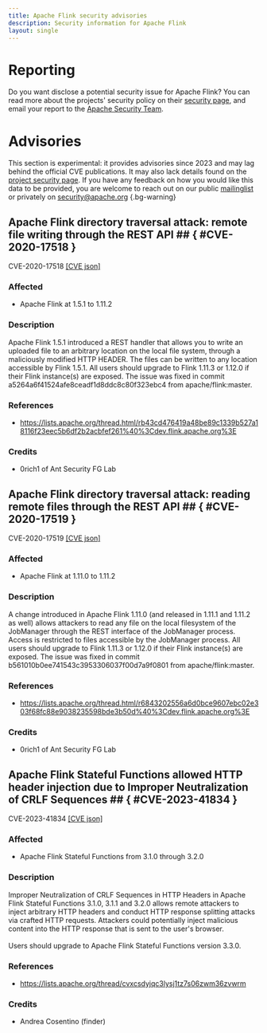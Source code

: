 ```yaml
---
title: Apache Flink security advisories
description: Security information for Apache Flink
layout: single
---
```


# Reporting

Do you want disclose a potential security issue for Apache Flink? You can read more about the projects' security policy on their [security page](https://flink.apache.org/what-is-flink/security/), and email your report to the [Apache Security Team](mailto:security@apache.org).

# Advisories

This section is experimental: it provides advisories since 2023 and may lag behind the official CVE publications. It may also lack details found on the [project security page](https://flink.apache.org/what-is-flink/security/). If you have any feedback on how you would like this data to be provided, you are welcome to reach out on our public [mailinglist](/mailinglist) or privately on [security@apache.org](mailto:security@apache.org)
{.bg-warning}

## Apache Flink directory traversal attack: remote file writing through the REST API ## { #CVE-2020-17518 }

CVE-2020-17518 [\[CVE json\]](./CVE-2020-17518.cve.json)

### Affected

* Apache Flink at 1.5.1 to 1.11.2


### Description

Apache Flink 1.5.1 introduced a REST handler that allows you to write an uploaded file to an arbitrary location on the local file system, through a maliciously modified HTTP HEADER. The files can be written to any location accessible by Flink 1.5.1.  All users should upgrade to Flink 1.11.3 or 1.12.0 if their Flink instance(s) are exposed.  The issue was fixed in commit a5264a6f41524afe8ceadf1d8ddc8c80f323ebc4 from apache/flink:master.

### References
* https://lists.apache.org/thread.html/rb43cd476419a48be89c1339b527a18116f23eec5b6df2b2acbfef261%40%3Cdev.flink.apache.org%3E


### Credits
* 0rich1 of Ant Security FG Lab


## Apache Flink directory traversal attack: reading remote files through the REST API ## { #CVE-2020-17519 }

CVE-2020-17519 [\[CVE json\]](./CVE-2020-17519.cve.json)

### Affected

* Apache Flink at 1.11.0 to 1.11.2


### Description

A change introduced in Apache Flink 1.11.0 (and released in 1.11.1 and 1.11.2 as well) allows attackers to read any file on the local filesystem of the JobManager through the REST interface of the JobManager process. Access is restricted to files accessible by the JobManager process.
All users should upgrade to Flink 1.11.3 or 1.12.0 if their Flink instance(s) are exposed. The issue was fixed in commit b561010b0ee741543c3953306037f00d7a9f0801 from apache/flink:master.

### References
* https://lists.apache.org/thread.html/r6843202556a6d0bce9607ebc02e303f68fc88e9038235598bde3b50d%40%3Cdev.flink.apache.org%3E


### Credits
* 0rich1 of Ant Security FG Lab


## Apache Flink Stateful Functions allowed HTTP header injection due to Improper Neutralization of CRLF Sequences ## { #CVE-2023-41834 }

CVE-2023-41834 [\[CVE json\]](./CVE-2023-41834.cve.json)

### Affected

* Apache Flink Stateful Functions from 3.1.0 through 3.2.0


### Description

Improper Neutralization of CRLF Sequences in HTTP Headers in Apache Flink Stateful Functions 3.1.0, 3.1.1 and 3.2.0 allows remote attackers to inject arbitrary HTTP headers and conduct HTTP response splitting attacks via crafted HTTP requests.&nbsp;Attackers could potentially inject malicious content into the HTTP response that is sent to the user's browser. <br><br>Users should upgrade to Apache Flink Stateful Functions version 3.3.0.

### References
* https://lists.apache.org/thread/cvxcsdyjqc3lysj1tz7s06zwm36zvwrm


### Credits
* Andrea Cosentino (finder)
